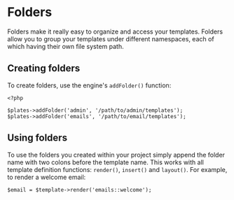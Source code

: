 Folders
=======

Folders make it really easy to organize and access your templates. Folders allow you to group your templates under different namespaces, each of which having their own file system path.

## Creating folders

To create folders, use the engine's `addFolder()` function:

~~~.language-php
<?php

$plates->addFolder('admin', '/path/to/admin/templates');
$plates->addFolder('emails', '/path/to/email/templates');
~~~

## Using folders

To use the folders you created within your project simply append the folder name with two colons before the template name. This works with all template definition functions: `render()`, `insert()` and `layout()`. For example, to render a welcome email:

~~~.language-php
$email = $template->render('emails::welcome');
~~~